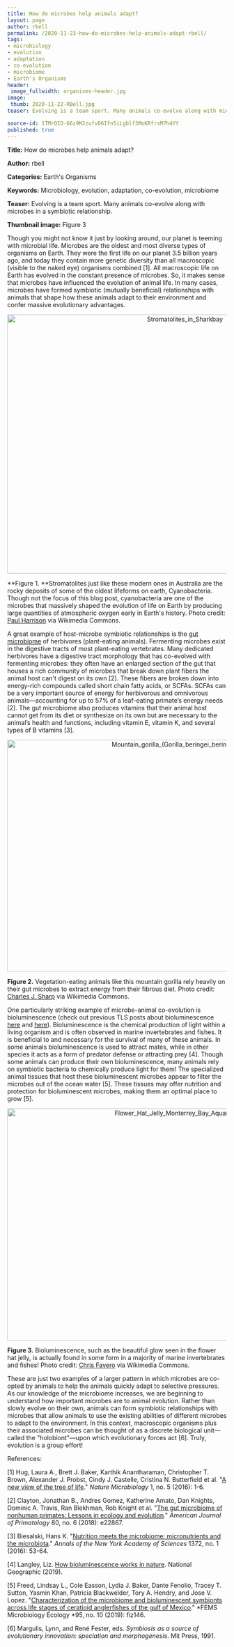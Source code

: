 ```yaml
---
title: How do microbes help animals adapt?
layout: page
author: rbell
permalink: /2020-11-23-how-do-microbes-help-animals-adapt-rbell/
tags:
- microbiology
- evolution
- adaptation
- co-evolution
- microbiome
- Earth's Organisms
header:
 image_fullwidth: organisms-header.jpg
image:
 thumb: 2020-11-22-RBell.jpg
teaser: Evolving is a team sport. Many animals co-evolve along with microbes in a symbiotic relationship.

source-id: 1TMrOIO-66z9M2zufvD6Ifn5iLgblf3MoKRfrsM7h4YY
published: true
---
```

**Title:** How do microbes help animals adapt?

**Author:** rbell

**Categories:** Earth's Organisms

**Keywords:** Microbiology, evolution, adaptation, co-evolution, microbiome

**Teaser:** Evolving is a team sport. Many animals co-evolve along with microbes in a symbiotic relationship.

**Thumbnail image:** Figure 3

Though you might not know it just by looking around, our planet is teeming with microbial life. Microbes are the oldest and most diverse types of organisms on Earth. They were the first life on our planet 3.5 billion years ago, and today they contain more genetic diversity than all macroscopic (visible to the naked eye) organisms combined [1]. All macroscopic life on Earth has evolved in the constant presence of microbes. So, it makes sense that microbes have influenced the evolution of animal life. In many cases, microbes have formed symbiotic (mutually beneficial) relationships with animals that shape how these animals adapt to their environment and confer massive evolutionary advantages.

<center><a data-flickr-embed="true" href="https://www.flickr.com/photos/139839751@N06/50548652147/in/dateposted-public/" title="Stromatolites_in_Sharkbay"><img src="https://live.staticflickr.com/65535/50548652147_b197c0ae60_c.jpg" width="800" height="595" alt="Stromatolites_in_Sharkbay"></a><script async src="//embedr.flickr.com/assets/client-code.js" charset="utf-8"></script></center>

**Figure 1. **Stromatolites just like these modern ones in Australia are the rocky deposits of some of the oldest lifeforms on earth, Cyanobacteria. Though not the focus of this blog post, cyanobacteria are one of the microbes that massively shaped the evolution of life on Earth by producing large quantities of atmospheric oxygen early in Earth's history. Photo credit: [Paul Harrison](https://commons.wikimedia.org/wiki/File:Stromatolites_in_Sharkbay.jpg) via Wikimedia Commons.

A great example of host-microbe symbiotic relationships is the [gut ](http://thatslifesci.com/2016-08-11-If-you-don't-care-for-your-microbiome-SHa/)[microbiome](http://thatslifesci.com/2016-08-11-If-you-don't-care-for-your-microbiome-SHa/) of herbivores (plant-eating animals). Fermenting microbes exist in the digestive tracts of most plant-eating vertebrates. Many dedicated herbivores have a digestive tract morphology that has co-evolved with fermenting microbes: they often have an enlarged section of the gut that houses a rich community of microbes that break down plant fibers the animal host can't digest on its own [2]. These fibers are broken down into energy-rich compounds called short chain fatty acids, or SCFAs. SCFAs can be a very important source of energy for herbivorous and omnivorous animals—accounting for up to 57% of a leaf-eating primate’s energy needs [2]. The gut microbiome also produces vitamins that their animal host cannot get from its diet or synthesize on its own but are necessary to the animal’s health and functions, including vitamin E, vitamin K, and several types of B vitamins [3].

<center><a data-flickr-embed="true" href="https://www.flickr.com/photos/139839751@N06/50547788528/in/dateposted-public/" title="Mountain_gorilla_(Gorilla_beringei_beringei)_eating"><img src="https://live.staticflickr.com/65535/50547788528_05385fcf9a_c.jpg" width="800" height="533" alt="Mountain_gorilla_(Gorilla_beringei_beringei)_eating"></a><script async src="//embedr.flickr.com/assets/client-code.js" charset="utf-8"></script></center>

**Figure 2.** Vegetation-eating animals like this mountain gorilla rely heavily on their gut microbes to extract energy from their fibrous diet. Photo credit: [Charles J. Sharp](https://commons.wikimedia.org/wiki/File:Mountain_gorilla_(Gorilla_beringei_beringei)_eating.jpg) via Wikimedia Commons.

One particularly striking example of microbe-animal co-evolution is bioluminescence (check out previous TLS posts about bioluminescence [here](http://thatslifesci.com/2019-06-10-Things-That-Glow-Pink-in-the-Night-RBell/) and [here](http://thatslifesci.com/2019-01-28-Let-It-Glow-NRaytselis/)). Bioluminescence is the chemical production of light within a living organism and is often observed in marine invertebrates and fishes. It is beneficial to and necessary for the survival of many of these animals. In some animals bioluminescence is used to attract mates, while in other species it acts as a form of predator defense or attracting prey [4]. Though some animals can produce their own bioluminescence, many animals rely on symbiotic bacteria to chemically produce light for them! The specialized animal tissues that host these bioluminescent microbes appear to filter the microbes out of the ocean water [5]. These tissues may offer nutrition and protection for bioluminescent microbes, making them an optimal place to grow [5]. 

<center><a data-flickr-embed="true" href="https://www.flickr.com/photos/139839751@N06/50548520116/in/dateposted-public/" title="Flower_Hat_Jelly_Monterrey_Bay_Aquarium_2015"><img src="https://live.staticflickr.com/65535/50548520116_1026ddfe6e_c.jpg" width="800" height="533" alt="Flower_Hat_Jelly_Monterrey_Bay_Aquarium_2015"></a><script async src="//embedr.flickr.com/assets/client-code.js" charset="utf-8"></script></center>

**Figure 3.** Bioluminescence, such as the beautiful glow seen in the flower hat jelly, is actually found in some form in a majority of marine invertebrates and fishes! Photo credit: [Chris Favero](https://commons.wikimedia.org/wiki/File:Flower_Hat_Jelly_Monterrey_Bay_Aquarium_2015.jpg) via Wikimedia Commons.

These are just two examples of a larger pattern in which microbes are co-opted by animals to help the animals quickly adapt to selective pressures. As our knowledge of the microbiome increases, we are beginning to understand how important microbes are to animal evolution. Rather than slowly evolve on their own, animals can form symbiotic relationships with microbes that allow animals to use the existing abilities of different microbes to adapt to the environment. In this context, macroscopic organisms plus their associated microbes can be thought of as a discrete biological unit—called the "holobiont"—upon which evolutionary forces act [6]. Truly, evolution is a group effort!

References:

[1] Hug, Laura A., Brett J. Baker, Karthik Anantharaman, Christopher T. Brown, Alexander J. Probst, Cindy J. Castelle, Cristina N. Butterfield et al. "[A new view of the tree of life](https://www.nature.com/articles/nmicrobiol201648)." *Nature Microbiology* 1, no. 5 (2016): 1-6.

[2] Clayton, Jonathan B., Andres Gomez, Katherine Amato, Dan Knights, Dominic A. Travis, Ran Blekhman, Rob Knight et al. "[The gut microbiome of nonhuman primates: Lessons in ecology and evolution](https://onlinelibrary.wiley.com/doi/abs/10.1002/ajp.22867)." *American Journal of Primatology* 80, no. 6 (2018): e22867.

[3] Biesalski, Hans K. "[Nutrition meets the microbiome: micronutrients and the microbiota](https://nyaspubs.onlinelibrary.wiley.com/doi/abs/10.1111/nyas.13145)." *Annals of the New York Academy of Sciences* 1372, no. 1 (2016): 53-64.

[4] Langley, Liz. [How bioluminescence works in nature](https://www.nationalgeographic.com/animals/reference/bioluminescence-animals-ocean-glowing/). National Geographic (2019).

[5] Freed, Lindsay L., Cole Easson, Lydia J. Baker, Dante Fenolio, Tracey T. Sutton, Yasmin Khan, Patricia Blackwelder, Tory A. Hendry, and Jose V. Lopez. "[Characterization of the microbiome and bioluminescent symbionts across life stages of ceratioid anglerfishes of the gulf of Mexico](https://www.ncbi.nlm.nih.gov/pmc/articles/PMC6778416/)." *FEMS Microbiology Ecology *95, no. 10 (2019): fiz146.

[6] Margulis, Lynn, and René Fester, eds. *Symbiosis as a source of evolutionary innovation: speciation and morphogenesis*. Mit Press, 1991.

